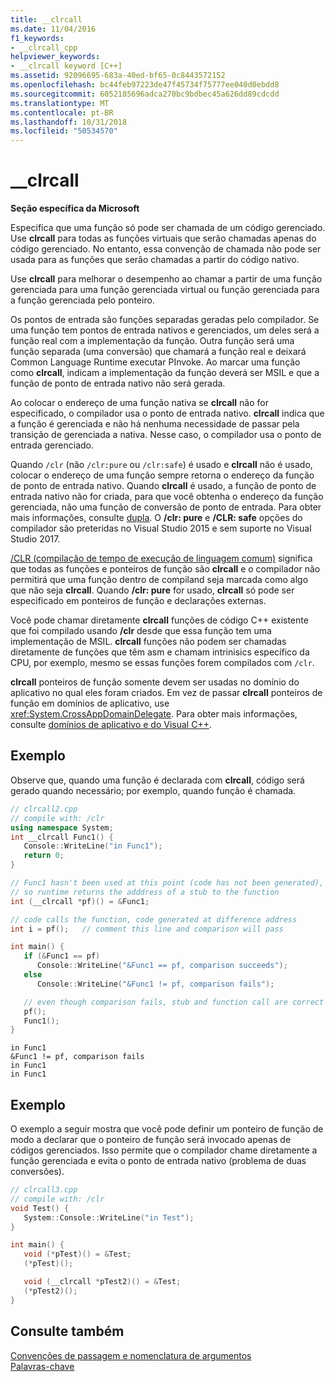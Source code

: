 ```yaml
---
title: __clrcall
ms.date: 11/04/2016
f1_keywords:
- __clrcall_cpp
helpviewer_keywords:
- __clrcall keyword [C++]
ms.assetid: 92096695-683a-40ed-bf65-0c8443572152
ms.openlocfilehash: bc44feb97223de47f45734f75777ee040d0ebdd8
ms.sourcegitcommit: 6052185696adca270bc9bdbec45a626dd89cdcdd
ms.translationtype: MT
ms.contentlocale: pt-BR
ms.lasthandoff: 10/31/2018
ms.locfileid: "50534570"
---
```

# <a name="clrcall"></a>__clrcall

**Seção específica da Microsoft**

Especifica que uma função só pode ser chamada de um código gerenciado.  Use **clrcall** para todas as funções virtuais que serão chamadas apenas do código gerenciado. No entanto, essa convenção de chamada não pode ser usada para as funções que serão chamadas a partir do código nativo.

Use **clrcall** para melhorar o desempenho ao chamar a partir de uma função gerenciada para uma função gerenciada virtual ou função gerenciada para a função gerenciada pelo ponteiro.

Os pontos de entrada são funções separadas geradas pelo compilador. Se uma função tem pontos de entrada nativos e gerenciados, um deles será a função real com a implementação da função. Outra função será uma função separada (uma conversão) que chamará a função real e deixará Common Language Runtime executar PInvoke. Ao marcar uma função como **clrcall**, indicam a implementação da função deverá ser MSIL e que a função de ponto de entrada nativo não será gerada.

Ao colocar o endereço de uma função nativa se **clrcall** não for especificado, o compilador usa o ponto de entrada nativo. **clrcall** indica que a função é gerenciada e não há nenhuma necessidade de passar pela transição de gerenciada a nativa. Nesse caso, o compilador usa o ponto de entrada gerenciado.

Quando `/clr` (não `/clr:pure` ou `/clr:safe`) é usado e **clrcall** não é usado, colocar o endereço de uma função sempre retorna o endereço da função de ponto de entrada nativo. Quando **clrcall** é usado, a função de ponto de entrada nativo não for criada, para que você obtenha o endereço da função gerenciada, não uma função de conversão de ponto de entrada. Para obter mais informações, consulte [dupla](../dotnet/double-thunking-cpp.md). O **/clr: pure** e **/CLR: safe** opções do compilador são preteridas no Visual Studio 2015 e sem suporte no Visual Studio 2017.

[/CLR (compilação de tempo de execução de linguagem comum)](../build/reference/clr-common-language-runtime-compilation.md) significa que todas as funções e ponteiros de função são **clrcall** e o compilador não permitirá que uma função dentro de compiland seja marcada como algo que não seja **clrcall**. Quando **/clr: pure** for usado, **clrcall** só pode ser especificado em ponteiros de função e declarações externas.

Você pode chamar diretamente **clrcall** funções de código C++ existente que foi compilado usando **/clr** desde que essa função tem uma implementação de MSIL. **clrcall** funções não podem ser chamadas diretamente de funções que têm asm e chamam intrinisics específico da CPU, por exemplo, mesmo se essas funções forem compilados com `/clr`.

**clrcall** ponteiros de função somente devem ser usadas no domínio do aplicativo no qual eles foram criados.  Em vez de passar **clrcall** ponteiros de função em domínios de aplicativo, use <xref:System.CrossAppDomainDelegate>. Para obter mais informações, consulte [domínios de aplicativo e do Visual C++](../dotnet/application-domains-and-visual-cpp.md).

## <a name="example"></a>Exemplo

Observe que, quando uma função é declarada com **clrcall**, código será gerado quando necessário; por exemplo, quando função é chamada.

```cpp
// clrcall2.cpp
// compile with: /clr
using namespace System;
int __clrcall Func1() {
   Console::WriteLine("in Func1");
   return 0;
}

// Func1 hasn't been used at this point (code has not been generated),
// so runtime returns the adddress of a stub to the function
int (__clrcall *pf)() = &Func1;

// code calls the function, code generated at difference address
int i = pf();   // comment this line and comparison will pass

int main() {
   if (&Func1 == pf)
      Console::WriteLine("&Func1 == pf, comparison succeeds");
   else
      Console::WriteLine("&Func1 != pf, comparison fails");

   // even though comparison fails, stub and function call are correct
   pf();
   Func1();
}
```

```Output
in Func1
&Func1 != pf, comparison fails
in Func1
in Func1
```

## <a name="example"></a>Exemplo

O exemplo a seguir mostra que você pode definir um ponteiro de função de modo a declarar que o ponteiro de função será invocado apenas de códigos gerenciados. Isso permite que o compilador chame diretamente a função gerenciada e evita o ponto de entrada nativo (problema de duas conversões).

```cpp
// clrcall3.cpp
// compile with: /clr
void Test() {
   System::Console::WriteLine("in Test");
}

int main() {
   void (*pTest)() = &Test;
   (*pTest)();

   void (__clrcall *pTest2)() = &Test;
   (*pTest2)();
}
```

## <a name="see-also"></a>Consulte também

[Convenções de passagem e nomenclatura de argumentos](../cpp/argument-passing-and-naming-conventions.md)<br/>
[Palavras-chave](../cpp/keywords-cpp.md)
